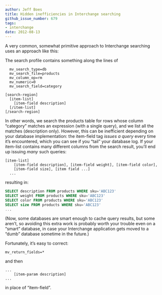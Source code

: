```yaml
---
author: Jeff Boes
title: Hidden inefficiencies in Interchange searching
github_issue_number: 679
tags:
- interchange
date: 2012-08-13
---
```




A very common, somewhat primitive approach to Interchange searching uses an approach like this:

The search profile contains something along the lines of

```plain
  mv_search_type=db
  mv_search_file=products
  mv_column_op=rm
  mv_numeric=0
  mv_search_field=category

[search-region]
  [item-list]
    [item-field description]
  [/item-list]
[/search-region]
```

In other words, we search the products table for rows whose column “category” matches an expression (with a single query), and we list all the matches (description only). However, this can be inefficient depending on your database implementation: the item-field tag *issues a query* every time it’s encountered, which you can see if you “tail” your database log. If your item-list contains many different columns from the search result, you’ll end up issuing *many* such queries:

```plain
[item-list]
    [item-field description], [item-field weight], [item-field color],
    [item-field size], [item field ...]
  ...
```

resulting in:

```sql
SELECT description FROM products WHERE sku='ABC123'
SELECT weight FROM products WHERE sku='ABC123'
SELECT color FROM products WHERE sku='ABC123'
SELECT size FROM products WHERE sku='ABC123'
...
```

(Now, some databases are smart enough to cache query results, but some aren’t, so avoiding this extra work is probably worth your trouble even on a “smart” database, in case your Interchange application gets moved to a “dumb” database sometime in the future.)

Fortunately, it’s easy to correct:

```plain
mv_return_fields=*
```

and then

```plain
...
    [item-param description]
...
```

in place of “item-field”.


